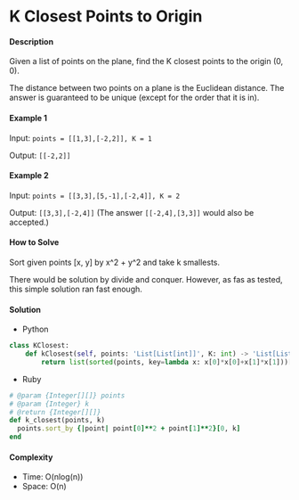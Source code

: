 # K Closest Points to Origin

#### Description

Given a list of points on the plane, find the K closest points to the origin (0, 0).

The distance between two points on a plane is the Euclidean distance.
The answer is guaranteed to be unique (except for the order that it is in).

#### Example 1
Input: `points = [[1,3],[-2,2]], K = 1`

Output: `[[-2,2]]`

#### Example 2
Input: `points = [[3,3],[5,-1],[-2,4]], K = 2`

Output: `[[3,3],[-2,4]]`
(The answer `[[-2,4],[3,3]]` would also be accepted.)

#### How to Solve

Sort given points [x, y] by x^2 + y^2 and take k smallests.

There would be solution by divide and conquer. However, as fas as tested, this simple solution ran fast enough.

#### Solution
- Python

```python
class KClosest:
    def kClosest(self, points: 'List[List[int]]', K: int) -> 'List[List[int]]':
        return list(sorted(points, key=lambda x: x[0]*x[0]+x[1]*x[1]))[:K]
```

- Ruby

```ruby
# @param {Integer[][]} points
# @param {Integer} k
# @return {Integer[][]}
def k_closest(points, k)
  points.sort_by {|point| point[0]**2 + point[1]**2}[0, k]
end
```

#### Complexity
- Time: O(nlog(n))
- Space: O(n)